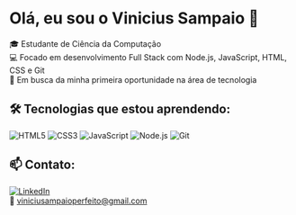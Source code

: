 # Olá, eu sou o Vinicius Sampaio 👋

🎓 Estudante de Ciência da Computação  
💻 Focado em desenvolvimento Full Stack com Node.js, JavaScript, HTML, CSS e Git  
🚀 Em busca da minha primeira oportunidade na área de tecnologia

## 🛠️ Tecnologias que estou aprendendo:
![HTML5](https://img.shields.io/badge/HTML5-E34F26?style=for-the-badge&logo=html5&logoColor=white)
![CSS3](https://img.shields.io/badge/CSS3-1572B6?style=for-the-badge&logo=css3&logoColor=white)
![JavaScript](https://img.shields.io/badge/JavaScript-F7DF1E?style=for-the-badge&logo=javascript&logoColor=black)
![Node.js](https://img.shields.io/badge/Node.js-339933?style=for-the-badge&logo=nodedotjs&logoColor=white)
![Git](https://img.shields.io/badge/Git-F05032?style=for-the-badge&logo=git&logoColor=white)

## 📫 Contato:
[![LinkedIn](https://img.shields.io/badge/LinkedIn-blue?style=for-the-badge&logo=linkedin&logoColor=white)](https://www.linkedin.com/in/vinicius-sampaio-perfeito/)  
📧 viniciusampaioperfeito@gmail.com
